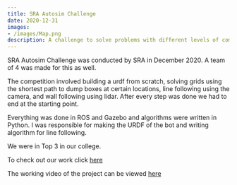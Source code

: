 ```yaml
---
title: SRA Autosim Challenge
date: 2020-12-31
images:
- /images/Map.png
description: A challenge to solve problems with different levels of complexity in the arena with a differential drive robot.
---
```



SRA Autosim Challenge was conducted by SRA in December 2020. A team of 4 was made for this as well.

The competition involved building a urdf from scratch, solving grids using the shortest path to dump boxes at certain locations, line following using the camera, and wall following using lidar. After every step was done we had to end at the starting point.

Everything was done in ROS and Gazebo and algorithms were written in Python. I was responsible for making the URDF of the bot and writing algorithm for line following.

We were in Top 3 in our college.

To check out our work click [here](https://github.com/ninja3011/SLAM_bot_Autosim_challenge)

The working video of the project can be viewed [here](https://www.youtube.com/watch?v=6P5slKqeHRE)


